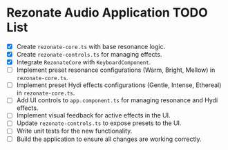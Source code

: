 # Rezonate Audio Application TODO List

- [x] Create `rezonate-core.ts` with base resonance logic.
- [x] Create `rezonate-controls.ts` for managing effects.
- [x] Integrate `RezonateCore` with `KeyboardComponent`.
- [ ] Implement preset resonance configurations (Warm, Bright, Mellow) in `rezonate-core.ts`.
- [ ] Implement preset Hydi effects configurations (Gentle, Intense, Ethereal) in `rezonate-core.ts`.
- [ ] Add UI controls to `app.component.ts` for managing resonance and Hydi effects.
- [ ] Implement visual feedback for active effects in the UI.
- [ ] Update `rezonate-controls.ts` to expose presets to the UI.
- [ ] Write unit tests for the new functionality.
- [ ] Build the application to ensure all changes are working correctly.
